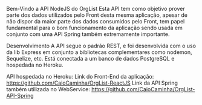 Bem-Vindo a API NodeJS do OrgList
Esta API tem como objetivo prover parte dos dados utilizados pelo Front desta mesma aplicação, apesar de não dispor da maior parte dos dados consumidos pelo Front, tem papel fundamental para o bom funcionamento da aplicação sendo usada em conjunto com uma API Spring também extremamente importante.

Desenvolvimento
A API segue o padrão REST, e foi desenvolvida com o uso da lib Express em conjunto a bibliotecas complementares como nodemon, Sequelize, etc. Está conectada a um banco de dados PostgreSQL e hospedada no Heroku.

API hospedada no Heroku:
Link do Front-End da aplicação: https://github.com/CaioCaminha/OrgList-ReactJS
Link da API Spring também utilizada no WebService: https://github.com/CaioCaminha/OrgList-API-Spring